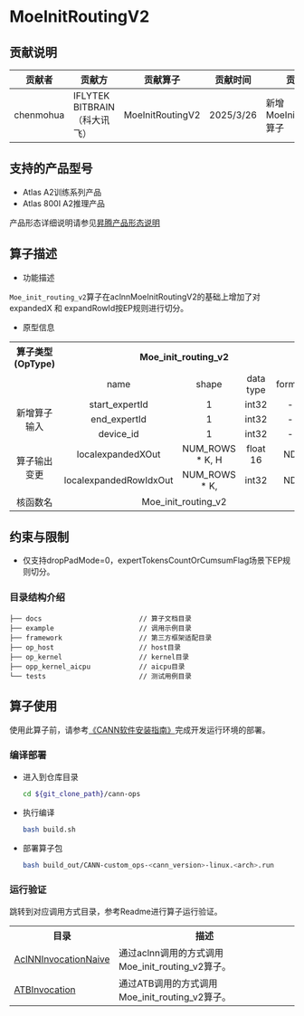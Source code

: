# MoeInitRoutingV2
## 贡献说明
| 贡献者       | 贡献方                    | 贡献算子        | 贡献时间 | 贡献内容 |
|-----------|------------------------|-------------|------|------|
| chenmohua | IFLYTEK BITBRAIN（科大讯飞） | MoeInitRoutingV2 |  2025/3/26  |   新增MoeInitRoutingV2算子   |

## 支持的产品型号

- Atlas A2训练系列产品
- Atlas 800I A2推理产品

产品形态详细说明请参见[昇腾产品形态说明](http://www.hiascend.com/document/redirect/CannCommunityProductForm)

## 算子描述
- 功能描述

`Moe_init_routing_v2`算子在aclnnMoeInitRoutingV2的基础上增加了对expandedX 和 expandRowId按EP规则进行切分。

- 原型信息

<table>
<tr><th align="center">算子类型(OpType)</th><th colspan="4" align="center">Moe_init_routing_v2</th></tr> 
<tr><td align="center"> </td><td align="center">name</td><td align="center">shape</td><td align="center">data type</td><td align="center">format</td></tr>  
<tr><td rowspan="4" align="center">新增算子输入</td>
<tr><td align="center">start_expertId</td><td align="center">1</td><td align="center">int32</td><td align="center">-</td></tr>  


<tr><td align="center">end_expertId</td><td align="center">1</td><td align="center">int32</td><td align="center">-</td></tr> 

<tr><td align="center">device_id</td><td align="center">1</td><td align="center">int32</td><td align="center">-</td></tr> 

<tr><td rowspan="2" align="center">算子输出变更</td>
<td align="center">localexpandedXOut</td><td align="center">NUM_ROWS * K, H</td><td align="center">float 16</td><td align="center">ND</td></tr> 
<td align="center">localexpandedRowIdxOut</td><td align="center">NUM_ROWS * K, </td><td align="center">int32</td><td align="center">ND</td></tr>
<tr><td rowspan="1" align="center">核函数名</td><td colspan="4" align="center">Moe_init_routing_v2</td></tr>  
</table>

## 约束与限制

- 仅支持dropPadMode=0，expertTokensCountOrCumsumFlag场景下EP规则切分。 
### 目录结构介绍

```
├── docs                        // 算子文档目录
├── example                     // 调用示例目录
├── framework                   // 第三方框架适配目录
├── op_host                     // host目录
├── op_kernel                   // kernel目录
├── opp_kernel_aicpu            // aicpu目录
└── tests                       // 测试用例目录
```

## 算子使用

使用此算子前，请参考[《CANN软件安装指南》](https://hiascend.com/document/redirect/CannCommunityInstSoftware)完成开发运行环境的部署。

### 编译部署

  - 进入到仓库目录

    ```bash
    cd ${git_clone_path}/cann-ops
    ```

  - 执行编译

    ```bash
    bash build.sh
    ```

  - 部署算子包

    ```bash
    bash build_out/CANN-custom_ops-<cann_version>-linux.<arch>.run
    ```

### 运行验证
跳转到对应调用方式目录，参考Readme进行算子运行验证。

<table>
    <th>目录</th><th>描述</th>
    <tr>
        <td><a href="./examples/AclNNInvocationNaive"> AclNNInvocationNaive</td><td>通过aclnn调用的方式调用Moe_init_routing_v2算子。</td>
    </tr>
    <tr>
        <td><a href="./examples/ATBInvocation"> ATBInvocation</td><td>通过ATB调用的方式调用Moe_init_routing_v2算子。</td>
    </tr>
</table>
